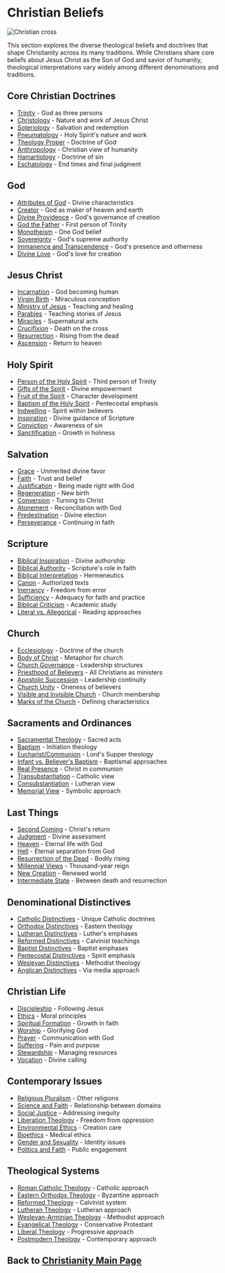 # Christian Beliefs

![Christian cross](christian_cross.jpg)

This section explores the diverse theological beliefs and doctrines that shape Christianity across its many traditions. While Christians share core beliefs about Jesus Christ as the Son of God and savior of humanity, theological interpretations vary widely among different denominations and traditions.

## Core Christian Doctrines

- [Trinity](./trinity.md) - God as three persons
- [Christology](./christology.md) - Nature and work of Jesus Christ
- [Soteriology](./soteriology.md) - Salvation and redemption
- [Pneumatology](./pneumatology.md) - Holy Spirit's nature and work
- [Theology Proper](./theology_proper.md) - Doctrine of God
- [Anthropology](./anthropology.md) - Christian view of humanity
- [Hamartiology](./hamartiology.md) - Doctrine of sin
- [Eschatology](./eschatology.md) - End times and final judgment

## God

- [Attributes of God](./attributes_of_god.md) - Divine characteristics
- [Creator](./creator.md) - God as maker of heaven and earth
- [Divine Providence](./providence.md) - God's governance of creation
- [God the Father](./god_the_father.md) - First person of Trinity
- [Monotheism](./monotheism.md) - One God belief
- [Sovereignty](./sovereignty.md) - God's supreme authority
- [Immanence and Transcendence](./immanence_transcendence.md) - God's presence and otherness
- [Divine Love](./divine_love.md) - God's love for creation

## Jesus Christ

- [Incarnation](./incarnation.md) - God becoming human
- [Virgin Birth](./virgin_birth.md) - Miraculous conception
- [Ministry of Jesus](./ministry_of_jesus.md) - Teaching and healing
- [Parables](./parables.md) - Teaching stories of Jesus
- [Miracles](./miracles.md) - Supernatural acts
- [Crucifixion](./crucifixion.md) - Death on the cross
- [Resurrection](./resurrection.md) - Rising from the dead
- [Ascension](./ascension.md) - Return to heaven

## Holy Spirit

- [Person of the Holy Spirit](./holy_spirit_person.md) - Third person of Trinity
- [Gifts of the Spirit](./spiritual_gifts.md) - Divine empowerment
- [Fruit of the Spirit](./fruit_of_spirit.md) - Character development
- [Baptism of the Holy Spirit](./spirit_baptism.md) - Pentecostal emphasis
- [Indwelling](./indwelling.md) - Spirit within believers
- [Inspiration](./inspiration.md) - Divine guidance of Scripture
- [Conviction](./conviction.md) - Awareness of sin
- [Sanctification](./sanctification.md) - Growth in holiness

## Salvation

- [Grace](./grace.md) - Unmerited divine favor
- [Faith](./faith.md) - Trust and belief
- [Justification](./justification.md) - Being made right with God
- [Regeneration](./regeneration.md) - New birth
- [Conversion](./conversion.md) - Turning to Christ
- [Atonement](./atonement.md) - Reconciliation with God
- [Predestination](./predestination.md) - Divine election
- [Perseverance](./perseverance.md) - Continuing in faith

## Scripture

- [Biblical Inspiration](./biblical_inspiration.md) - Divine authorship
- [Biblical Authority](./biblical_authority.md) - Scripture's role in faith
- [Biblical Interpretation](./biblical_interpretation.md) - Hermeneutics
- [Canon](./canon.md) - Authorized texts
- [Inerrancy](./inerrancy.md) - Freedom from error
- [Sufficiency](./sufficiency.md) - Adequacy for faith and practice
- [Biblical Criticism](./biblical_criticism.md) - Academic study
- [Literal vs. Allegorical](./literal_allegorical.md) - Reading approaches

## Church

- [Ecclesiology](./ecclesiology.md) - Doctrine of the church
- [Body of Christ](./body_of_christ.md) - Metaphor for church
- [Church Governance](./church_governance.md) - Leadership structures
- [Priesthood of Believers](./priesthood_believers.md) - All Christians as ministers
- [Apostolic Succession](./apostolic_succession.md) - Leadership continuity
- [Church Unity](./church_unity.md) - Oneness of believers
- [Visible and Invisible Church](./visible_invisible_church.md) - Church membership
- [Marks of the Church](./marks_church.md) - Defining characteristics

## Sacraments and Ordinances

- [Sacramental Theology](./sacramental_theology.md) - Sacred acts
- [Baptism](./baptism_theology.md) - Initiation theology
- [Eucharist/Communion](./eucharist_theology.md) - Lord's Supper theology
- [Infant vs. Believer's Baptism](./infant_believers_baptism.md) - Baptismal approaches
- [Real Presence](./real_presence.md) - Christ in communion
- [Transubstantiation](./transubstantiation.md) - Catholic view
- [Consubstantiation](./consubstantiation.md) - Lutheran view
- [Memorial View](./memorial_view.md) - Symbolic approach

## Last Things

- [Second Coming](./second_coming.md) - Christ's return
- [Judgment](./judgment.md) - Divine assessment
- [Heaven](./heaven.md) - Eternal life with God
- [Hell](./hell.md) - Eternal separation from God
- [Resurrection of the Dead](./resurrection_dead.md) - Bodily rising
- [Millennial Views](./millennial_views.md) - Thousand-year reign
- [New Creation](./new_creation.md) - Renewed world
- [Intermediate State](./intermediate_state.md) - Between death and resurrection

## Denominational Distinctives

- [Catholic Distinctives](./catholic_distinctives.md) - Unique Catholic doctrines
- [Orthodox Distinctives](./orthodox_distinctives.md) - Eastern theology
- [Lutheran Distinctives](./lutheran_distinctives.md) - Luther's emphases
- [Reformed Distinctives](./reformed_distinctives.md) - Calvinist teachings
- [Baptist Distinctives](./baptist_distinctives.md) - Baptist emphases
- [Pentecostal Distinctives](./pentecostal_distinctives.md) - Spirit emphasis
- [Wesleyan Distinctives](./wesleyan_distinctives.md) - Methodist theology
- [Anglican Distinctives](./anglican_distinctives.md) - Via media approach

## Christian Life

- [Discipleship](./discipleship.md) - Following Jesus
- [Ethics](./christian_ethics.md) - Moral principles
- [Spiritual Formation](./spiritual_formation.md) - Growth in faith
- [Worship](./worship_theology.md) - Glorifying God
- [Prayer](./prayer_theology.md) - Communication with God
- [Suffering](./suffering.md) - Pain and purpose
- [Stewardship](./stewardship.md) - Managing resources
- [Vocation](./vocation.md) - Divine calling

## Contemporary Issues

- [Religious Pluralism](./religious_pluralism.md) - Other religions
- [Science and Faith](./science_faith.md) - Relationship between domains
- [Social Justice](./social_justice_theology.md) - Addressing inequity
- [Liberation Theology](./liberation_theology.md) - Freedom from oppression
- [Environmental Ethics](./environmental_ethics.md) - Creation care
- [Bioethics](./bioethics.md) - Medical ethics
- [Gender and Sexuality](./gender_sexuality.md) - Identity issues
- [Politics and Faith](./politics_faith.md) - Public engagement

## Theological Systems

- [Roman Catholic Theology](./roman_catholic_theology.md) - Catholic approach
- [Eastern Orthodox Theology](./eastern_orthodox_theology.md) - Byzantine approach
- [Reformed Theology](./reformed_theology.md) - Calvinist system
- [Lutheran Theology](./lutheran_theology.md) - Lutheran approach
- [Wesleyan-Arminian Theology](./wesleyan_arminian.md) - Methodist approach
- [Evangelical Theology](./evangelical_theology.md) - Conservative Protestant
- [Liberal Theology](./liberal_theology.md) - Progressive approach
- [Postmodern Theology](./postmodern_theology.md) - Contemporary approach

## Back to [Christianity Main Page](../README.md) 